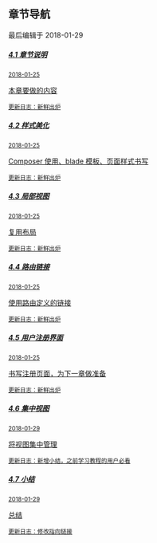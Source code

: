 <div class="container-fluid">
    <div class="card card-cascade">
        <div class="view gradient-card-header indigo">
            <h2 class="h2-responsive">章节导航</h2>
            <p>最后编辑于 2018-01-29</p>
        </div>
        <div class="card-body">
            <div class="list-group">
                <a href="https://www.kancloud.cn/agdholo/thinkphp/507688" rel="noopener noreferrer" class="list-group-item list-group-item-action flex-column align-items-start active">
                    <div class="d-flex w-100 justify-content-between">
                    <h5 class="mb-1">4.1 章节说明</h5>
                    <small>2018-01-25</small>
                    </div>
                    <p class="mb-1">本章要做的内容</p>
                    <small class="text-muted white-text">更新日志：新鲜出炉</small>
                </a>
                <a href="https://www.kancloud.cn/agdholo/thinkphp/507689" rel="noopener noreferrer" class="list-group-item list-group-item-action flex-column align-items-start ">
                    <div class="d-flex w-100 justify-content-between">
                    <h5 class="mb-1">4.2 样式美化</h5>
                    <small>2018-01-25</small>
                    </div>
                    <p class="mb-1">Composer 使用、blade 模板、页面样式书写</p>
                    <small class="text-muted">更新日志：新鲜出炉</small>
                </a>
                <a href="https://www.kancloud.cn/agdholo/thinkphp/507690" rel="noopener noreferrer" class="list-group-item list-group-item-action flex-column align-items-start ">
                    <div class="d-flex w-100 justify-content-between">
                    <h5 class="mb-1">4.3 局部视图</h5>
                    <small>2018-01-25</small>
                    </div>
                    <p class="mb-1">复用布局</p>
                    <small class="text-muted">更新日志：新鲜出炉</small>
                </a>
                <a href="https://www.kancloud.cn/agdholo/thinkphp/507691" rel="noopener noreferrer" class="list-group-item list-group-item-action flex-column align-items-start ">
                    <div class="d-flex w-100 justify-content-between">
                    <h5 class="mb-1">4.4 路由链接</h5>
                    <small>2018-01-25</small>
                    </div>
                    <p class="mb-1">使用路由定义的链接</p>
                    <small class="text-muted">更新日志：新鲜出炉</small>
                </a>
                <a href="https://www.kancloud.cn/agdholo/thinkphp/507692" rel="noopener noreferrer" class="list-group-item list-group-item-action flex-column align-items-start ">
                    <div class="d-flex w-100 justify-content-between">
                    <h5 class="mb-1">4.5 用户注册界面</h5>
                    <small>2018-01-25</small>
                    </div>
                    <p class="mb-1">书写注册页面，为下一章做准备</p>
                    <small class="text-muted">更新日志：新鲜出炉</small>
                </a>
                <a href="https://www.kancloud.cn/agdholo/thinkphp/507693" rel="noopener noreferrer" class="list-group-item list-group-item-action flex-column align-items-start ">
                    <div class="d-flex w-100 justify-content-between">
                    <h5 class="mb-1">4.6 集中视图</h5>
                    <small>2018-01-29</small>
                    </div>
                    <p class="mb-1">将视图集中管理</p>
                    <small class="text-muted">更新日志：新增小结，之前学习教程的用户必看</small>
                </a>
                <a href="https://www.kancloud.cn/agdholo/thinkphp/516775" rel="noopener noreferrer" class="list-group-item list-group-item-action flex-column align-items-start ">
                    <div class="d-flex w-100 justify-content-between">
                    <h5 class="mb-1">4.7 小结</h5>
                    <small>2018-01-29</small>
                    </div>
                    <p class="mb-1">总结</p>
                    <small class="text-muted">更新日志：修改指向链接</small>
                </a>
            </div>
        </div>
    </div>
</div>